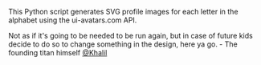 This Python script generates SVG profile images for each letter in the alphabet using the ui-avatars.com API.

Not as if it's going to be needed to be run again, but in case of future kids decide to do so to change something in the design, here ya go. - The founding titan himself [@Khalil](https://github.com/pewpewded)
